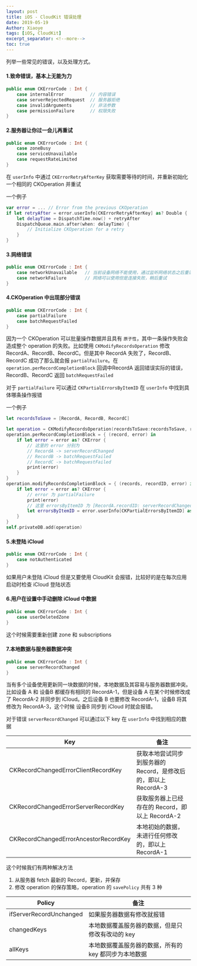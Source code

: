 ```yaml
---
layout: post
title: iOS - CloudKit 错误处理
date: 2019-05-19
Author: Xiaoye
tags: [iOS, CloudKit]
excerpt_separator: <!--more-->
toc: true
---
```


列举一些常见的错误，以及处理方式。

<!--more-->

#### 1.致命错误，基本上无能为力

```swift
public enum CKErrorCode : Int {
    case internalError     		// 内容错误
    case serverRejectedRequest 	// 服务器拒绝
    case invalidArguments   	// 非法参数
    case permissionFailure  	// 权限失败
}
```



#### 2.服务器让你过一会儿再重试

```swift
public enum CKErrorCode : Int {
    case zoneBusy     
    case serviceUnavailable 
    case requestRateLimited   
}
```

在 `userInfo` 中通过 `CKErrorRetryAfterKey` 获取需要等待的时间，并重新初始化一个相同的 CKOperation 并重试

一个例子

```swift
var error = ... // Error from the previous CKOperation
if let retryAfter = error.userInfo[CKErrorRetryAfterKey] as? Double {
    let delayTime = DispatchTime.now() + retryAfter
    DispatchQueue.main.after(when: delayTime) {
        // Initialize CKOperation for a retry
	} 
}
```



#### 3.网络错误

```swift
public enum CKErrorCode : Int {
    case networkUnavailable   // 当前设备网络不能使用，通过监听网络状态之后重试
    case networkFailure		  // 网络可以使用但是连接失败，稍后重试
}
```



#### 4.CKOperation 中出现部分错误

```swift
public enum CKErrorCode : Int {
    case partialFailure   
    case batchRequestFailed		  
}
```

因为一个 CKOperation 可以批量操作数据并且具有 `原子性`，其中一条操作失败会造成整个 operation 的失败。比如使用 `CKModifyRecordsOperation` 修改 RecordA、RecordB、RecordC。但是其中 RecordA 失败了，RecordB、RecordC 成功了那么就会报 `partialFailure`。在 `operation.perRecordCompletionBlock` 回调中RecordA 返回错误实际的错误，RecordB、RecordC 返回 `batchRequestFailed`

对于 `partialFailure` 可以通过 `CKPartialErrorsByItemID` 在 `userInfo` 中找到具体哪条操作报错

一个例子

```swift
let recordsToSave = [RecordA, RecordB, RecordC]

let operation = CKModifyRecordsOperation(recordsToSave:recordsToSave, recordIDsToDelete: nil)
operation.perRecordCompletionBlock = { (record, error) in
    if let error = error as? CKError {
        // 这里的 error 分别为
        // RecordA -> serverRecordChanged
        // RecordB -> batchRequestFailed
        // RecordC -> batchRequestFailed
        print(error)
    }
}
operation.modifyRecordsCompletionBlock = { (records, recordID, error) in
    if let error = error as? CKError {
        // error 为 partialFailure
        print(error)
        // 这里 errorsByItemID 为 [RecordA.recordID: serverRecordChanged]
        let errorsByItemID = error.userInfo[CKPartialErrorsByItemID] as? [CKRecord.ID: CKError]
    }
}
self.privateDB.add(operation)
```



#### 5.未登陆 iCloud

```swift
public enum CKErrorCode : Int {
    case notAuthenticated	  
}
```

如果用户未登陆 iCloud 但是又要使用 CloudKit 会报错，比较好的是在每次应用启动时检查 iCloud 登陆状态



#### 6.用户在设置中手动删除 iCloud 中数据

```swift
public enum CKErrorCode : Int {
    case userDeletedZone	  
}
```

这个时候需要重新创建 zone 和 subscriptions



#### 7.本地数据与服务器数据冲突

```swift
public enum CKErrorCode : Int {
    case serverRecordChanged	  
}
```

当有多个设备使用更新同一块数据的时候，本地数据及其容易与服务器数据冲突。比如设备 A 和 设备B 都缓存有相同的 RecordA-1，但是设备 A 在某个时候修改成了 RecordA-2 并同步到 iCloud。之后设备 B 也要修改 RecordA-1，设备B 将其修改为 RecordA-3，这个时候 设备B 同步到 iCloud 时就会报错。

对于错误 `serverRecordChanged` 可以通过以下 key 在 `userInfo` 中找到相应的数据

| Key                                   | 备注                                                         |
| ------------------------------------- | ------------------------------------------------------------ |
| CKRecordChangedErrorClientRecordKey   | 获取本地尝试同步到服务器的 Record，是修改后的，即以上 RecordA-3 |
| CKRecordChangedErrorServerRecordKey   | 获取服务器上已经存在的 Record，即以上 RecordA-2              |
| CKRecordChangedErrorAncestorRecordKey | 本地初始的数据，未进行任何修改的，即以上 RecordA-1           |

这个时候我们有两种解决方法

1. 从服务器 fetch 最新的 Record，更新，并保存
2. 修改 operation 的保存策略，operation 的 `savePolicy` 共有 3 种

| Policy                  | 备注                                                  |
| ----------------------- | ----------------------------------------------------- |
| ifServerRecordUnchanged | 如果服务器数据有修改就报错                            |
| changedKeys             | 本地数据覆盖服务器的数据，但是只修改有改动的 key      |
| allKeys                 | 本地数据覆盖服务器的数据，所有的 key 都同步为本地数据 |


